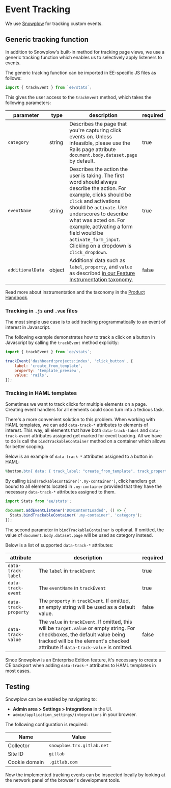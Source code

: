# Event Tracking

We use [Snowplow](https://github.com/snowplow/snowplow) for tracking custom events.

## Generic tracking function

In addition to Snowplow's built-in method for tracking page views, we use a generic tracking function which enables us to selectively apply listeners to events.

The generic tracking function can be imported in EE-specific JS files as follows:

```javascript
import { trackEvent } from `ee/stats`;
```

This gives the user access to the `trackEvent` method, which takes the following parameters:

| parameter        | type   | description                                                                                                                                                                                                                                                                                                                            | required |
| ---------------- | ------ | -------------------------------------------------------------------------------------------------------------------------------------------------------------------------------------------------------------------------------------------------------------------------------------------------------------------------------------- | -------- |
| `category`       | string | Describes the page that you're capturing click events on. Unless infeasible, please use the Rails page attribute `document.body.dataset.page` by default.                                                                                                                                                                              | true     |
| `eventName`      | string | Describes the action the user is taking. The first word should always describe the action. For example, clicks should be `click` and activations should be `activate`. Use underscores to describe what was acted on. For example, activating a form field would be `activate_form_input`. Clicking on a dropdown is `click_dropdown`. | true     |
| `additionalData` | object | Additional data such as `label`, `property`, and `value` as described [in our Feature Instrumentation taxonomy](https://about.gitlab.com/handbook/product/feature-instrumentation/#taxonomy).                                                                                                                                          | false    |

Read more about instrumentation and the taxonomy in the [Product Handbook](https://about.gitlab.com/handbook/product/feature-instrumentation).

### Tracking in `.js` and `.vue` files

The most simple use case is to add tracking programmatically to an event of interest in Javascript.

The following example demonstrates how to track a click on a button in Javascript by calling the `trackEvent` method explicitly:

```javascript
import { trackEvent } from `ee/stats`;

trackEvent('dashboard:projects:index', 'click_button', {
    label: 'create_from_template',
    property: 'template_preview',
    value: 'rails',
});
```

### Tracking in HAML templates

Sometimes we want to track clicks for multiple elements on a page. Creating event handlers for all elements could soon turn into a tedious task.

There's a more convenient solution to this problem. When working with HAML templates, we can add `data-track-*` attributes to elements of interest. This way, all elements that have both `data-track-label` and `data-track-event` attributes assigned get marked for event tracking. All we have to do is call the `bindTrackableContainer` method on a container which allows for better scoping.

Below is an example of `data-track-*` attributes assigned to a button in HAML:

```ruby
%button.btn{ data: { track_label: "create_from_template", track_property: "template_preview", track_event: "click_button", track_value: "my-template" } }
```

By calling `bindTrackableContainer('.my-container')`, click handlers get bound to all elements located in `.my-container` provided that they have the necessary `data-track-*` attributes assigned to them.

```javascript
import Stats from 'ee/stats';

document.addEventListener('DOMContentLoaded', () => {
  Stats.bindTrackableContainer('.my-container', 'category');
});
```

The second parameter in `bindTrackableContainer` is optional. If omitted, the value of `document.body.dataset.page` will be used as category instead.

Below is a list of supported `data-track-*` attributes:

| attribute             | description                                                                                                                                                                                                     | required |
| --------------------- | --------------------------------------------------------------------------------------------------------------------------------------------------------------------------------------------------------------- | -------- |
| `data-track-label`    | The `label` in `trackEvent`                                                                                                                                                                                     | true     |
| `data-track-event`    | The `eventName` in `trackEvent`                                                                                                                                                                                 | true     |
| `data-track-property` | The `property` in `trackEvent`. If omitted, an empty string will be used as a default value.                                                                                                                    | false    |
| `data-track-value`    | The `value` in `trackEvent`. If omitted, this will be `target.value` or empty string. For checkboxes, the default value being tracked will be the element's checked attribute if `data-track-value` is omitted. | false    |

Since Snowplow is an Enterprise Edition feature, it's necessary to create a CE backport when adding `data-track-*` attributes to HAML templates in most cases.

## Testing

Snowplow can be enabled by navigating to:

- **Admin area > Settings > Integrations** in the UI.
- `admin/application_settings/integrations` in your browser.

The following configuration is required:

| Name          | Value                     |
| ------------- | ------------------------- |
| Collector     | `snowplow.trx.gitlab.net` |
| Site ID       | `gitlab`                  |
| Cookie domain | `.gitlab.com`             |

Now the implemented tracking events can be inspected locally by looking at the network panel of the browser's development tools.
